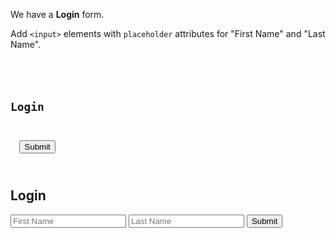 We have a **Login** form.

Add `<input>` elements with
`placeholder` attributes for
"First Name" and "Last Name".

<codeblock language="html" type="exercise" testMode="fixedInput">
<code>
<form>
  <h2>Login</h2>
  <!-- Write code here -->
  <button type="submit">Submit</button>
</form>
</code>

<solution>
<form>
  <h2>Login</h2>
  <input placeholder="First Name"/>
  <input placeholder="Last Name"/>
  <button type="submit">Submit</button>
</form>
</solution>
</codeblock>
